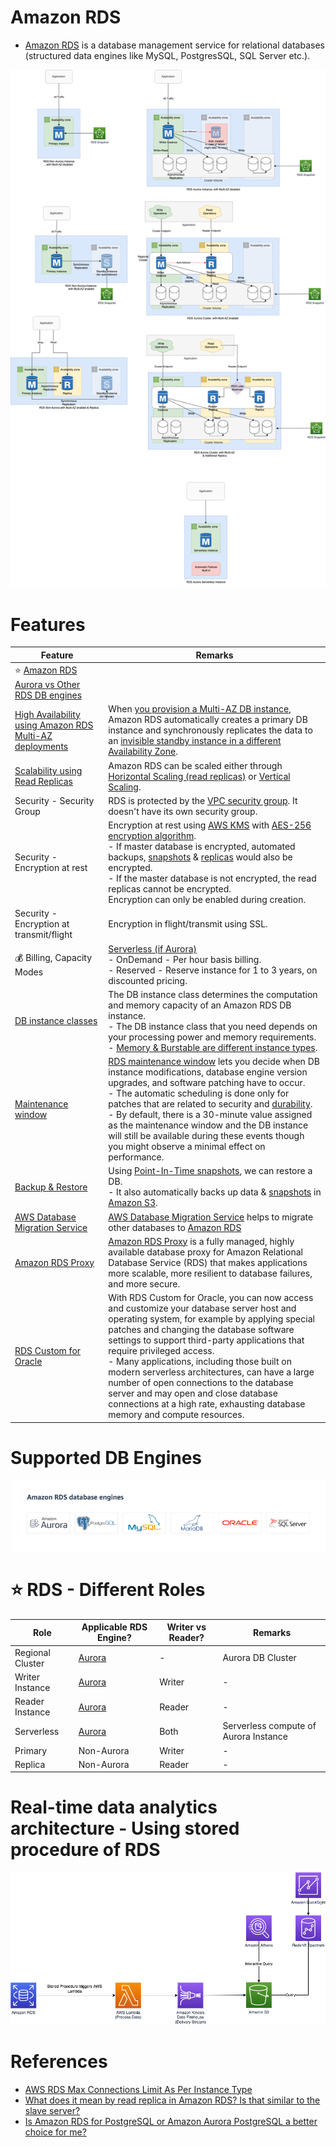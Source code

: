 # Amazon RDS
- [Amazon RDS](https://aws.amazon.com/rds/) is a database management service for relational databases (structured data engines like MySQL, PostgresSQL, SQL Server etc.).

![img.png](assets/Multi-AZ/RDS-Multi-AZ-Replica.drawio.png)

# Features

| Feature                                                                                                                                  | Remarks                                                                                                                                                                                                                                                                                                                                                                                                                                                                                                                                                                                                                                                          |
|------------------------------------------------------------------------------------------------------------------------------------------|------------------------------------------------------------------------------------------------------------------------------------------------------------------------------------------------------------------------------------------------------------------------------------------------------------------------------------------------------------------------------------------------------------------------------------------------------------------------------------------------------------------------------------------------------------------------------------------------------------------------------------------------------------------|
| :star: [Amazon RDS Aurora vs Other RDS DB engines](AmazonAuroraVsOtherDBEngines.md)                                                      |                                                                                                                                                                                                                                                                                                                                                                                                                                                                                                                                                                                                                                                                  |
| [High Availability using Amazon RDS Multi-AZ deployments](MultiAZDeployment.md)                                                          | When [you provision a Multi-AZ DB instance](https://aws.amazon.com/rds/features/multi-az/), Amazon RDS automatically creates a primary DB instance and synchronously replicates the data to an [invisible standby instance in a different Availability Zone](https://stackoverflow.com/questions/58779115/difference-between-multi-az-deployment-and-read-replica-verison-multi-az-depl).                                                                                                                                                                                                                                                                        |
| [Scalability using Read Replicas](https://docs.aws.amazon.com/AmazonRDS/latest/AuroraUserGuide/Aurora.Replication.html)                  | Amazon RDS can be scaled either through [Horizontal Scaling (read replicas)](../../../3_DatabaseServices/ScalabilityDB.md) or [Vertical Scaling](../../../3_DatabaseServices/ScalabilityDB.md).                                                                                                                                                                                                                                                                                                                                                                                        |
| Security - Security Group                                                                                                                | RDS is protected by the [VPC security group](https://docs.aws.amazon.com/AmazonRDS/latest/UserGuide/UsingWithRDS.html). It doesn't have its own security group.                                                                                                                                                                                                                                                                                                                                                                                                                                                                                                  |
| Security - Encryption at rest                                                                                                            | Encryption at rest using [AWS KMS](../../2c_SecurityServices/1_DataProtectionServices/AWSKMS.md) with [AES-256 encryption algorithm](https://docs.aws.amazon.com/AmazonRDS/latest/UserGuide/Overview.Encryption.html).<br/>- If master database is encrypted, automated backups, [snapshots](../../12_Backup&DR/RDSSnapshot.md) & [replicas](RDSReadReplicas.md) would also be encrypted.<br/>- If the master database is not encrypted, the read replicas cannot be encrypted.<br/>Encryption can only be enabled during creation.                                                                                                                              |
| Security - Encryption at transmit/flight                                                                                                 | Encryption in flight/transmit using SSL.                                                                                                                                                                                                                                                                                                                                                                                                                                                                                                                                                                                                                         |
| :moneybag: Billing, Capacity Modes                                                                                                       | [Serverless (if Aurora)](../AmazonDynamoDB/CapacityModes.md)<br/>- OnDemand - Per hour basis billing.<br/>- Reserved - Reserve instance for 1 to 3 years, on discounted pricing.                                                                                                                                                                                                                                                                                                                                                                                                                                                                                 |
| [DB instance classes](https://docs.aws.amazon.com/AmazonRDS/latest/UserGuide/Concepts.DBInstanceClass.html)                              | The DB instance class determines the computation and memory capacity of an Amazon RDS DB instance. <br/>- The DB instance class that you need depends on your processing power and memory requirements.<br/>- [Memory & Burstable are different instance types](https://aws.amazon.com/rds/instance-types/).                                                                                                                                                                                                                                                                                                                                                     |
| [Maintenance window](https://docs.aws.amazon.com/AmazonRDS/latest/UserGuide/USER_UpgradeDBInstance.Maintenance.html)                     | [RDS maintenance window](https://docs.aws.amazon.com/AmazonRDS/latest/UserGuide/USER_UpgradeDBInstance.Maintenance.html) lets you decide when DB instance modifications, database engine version upgrades, and software patching have to occur.<br/>- The automatic scheduling is done only for patches that are related to security and [durability](../../../3_DatabaseServices/1_ACIDTransactions/Durability.md).<br/>- By default, there is a 30-minute value assigned as the maintenance window and the DB instance will still be available during these events though you might observe a minimal effect on performance. |
| [Backup & Restore](https://docs.aws.amazon.com/AmazonRDS/latest/UserGuide/CHAP_CommonTasks.BackupRestore.html)                           | Using [Point-In-Time snapshots](../../12_Backup&DR/RDSSnapshot.md), we can restore a DB.<br/>- It also automatically backs up data & [snapshots](../../12_Backup&DR/RDSSnapshot.md) in [Amazon S3](../../7_StorageServices/3_ObjectStorageS3/Readme.md).                                                                                                                                                                                                                                                                                                                                                                                                         |
| [AWS Database Migration Service](../../10_BigDataServices/DataConnectors/AWSDatabaseMigrationService/Readme.md)                                                                                    | [AWS Database Migration Service](https://aws.amazon.com/dms/) helps to migrate other databases to [Amazon RDS]()                                                                                                                                                                                                                                                                                                                                                                                                                                                                                                                               |
| [Amazon RDS Proxy](https://aws.amazon.com/rds/proxy/)                                                                                    | [Amazon RDS Proxy](https://aws.amazon.com/rds/proxy/) is a fully managed, highly available database proxy for Amazon Relational Database Service (RDS) that makes applications more scalable, more resilient to database failures, and more secure.                                                                                                                                                                                                                                                                                                                                                                                                              |
| [RDS Custom for Oracle](https://aws.amazon.com/blogs/aws/amazon-rds-custom-for-oracle-new-control-capabilities-in-database-environment/) | With RDS Custom for Oracle, you can now access and customize your database server host and operating system, for example by applying special patches and changing the database software settings to support third-party applications that require privileged access.<br/>-  Many applications, including those built on modern serverless architectures, can have a large number of open connections to the database server and may open and close database connections at a high rate, exhausting database memory and compute resources.                                                                                                                        |

# Supported DB Engines

![img.png](assets/RDS_database_engines.png)

# :star: RDS - Different Roles

| Role             | Applicable RDS Engine?           | Writer vs Reader? | Remarks                               |
|------------------|----------------------------------|-------------------|---------------------------------------|
| Regional Cluster | [Aurora](AmazonAurora/Readme.md) | -                 | Aurora DB Cluster                     |
| Writer Instance  | [Aurora](AmazonAurora/Readme.md) | Writer            | -                                     |
| Reader Instance  | [Aurora](AmazonAurora/Readme.md) | Reader            | -                                     |
| Serverless       | [Aurora](AmazonAurora/Readme.md) | Both              | Serverless compute of Aurora Instance |
| Primary          | Non-Aurora                       | Writer            | -                                     |
| Replica          | Non-Aurora                       | Reader            | -                                     |

# Real-time data analytics architecture - Using stored procedure of RDS

![](assets/RDS-Stored-Procedures.png)

# References
- [AWS RDS Max Connections Limit As Per Instance Type](https://sysadminxpert.com/aws-rds-max-connections-limit/)
- [What does it mean by read replica in Amazon RDS? Is that similar to the slave server?](https://www.quora.com/What-does-it-mean-by-read-replica-in-Amazon-RDS-Is-that-similar-to-the-slave-server)
- [Is Amazon RDS for PostgreSQL or Amazon Aurora PostgreSQL a better choice for me?](https://aws.amazon.com/blogs/database/is-amazon-rds-for-postgresql-or-amazon-aurora-postgresql-a-better-choice-for-me/)